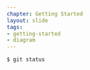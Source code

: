 ```yaml
---
chapter: Getting Started
layout: slide
tags:
- getting-started
- diagram
---
```


```bash
$ git status
```
